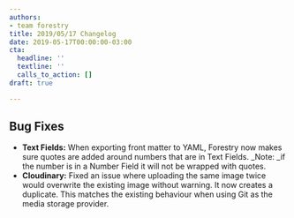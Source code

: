 ```yaml
---
authors:
- team forestry
title: 2019/05/17 Changelog
date: 2019-05-17T00:00:00-03:00
cta:
  headline: ''
  textline: ''
  calls_to_action: []
draft: true

---
```

## Bug Fixes

* **Text Fields:** When exporting front matter to YAML, Forestry now makes sure quotes are added around numbers that are in Text Fields. _Note: _if the number is in a Number Field it will not be wrapped with quotes.
* **Cloudinary:** Fixed an issue where uploading the same image twice would overwrite the existing image without warning. It now creates a duplicate. This matches the existing behaviour when using Git as the media storage provider.